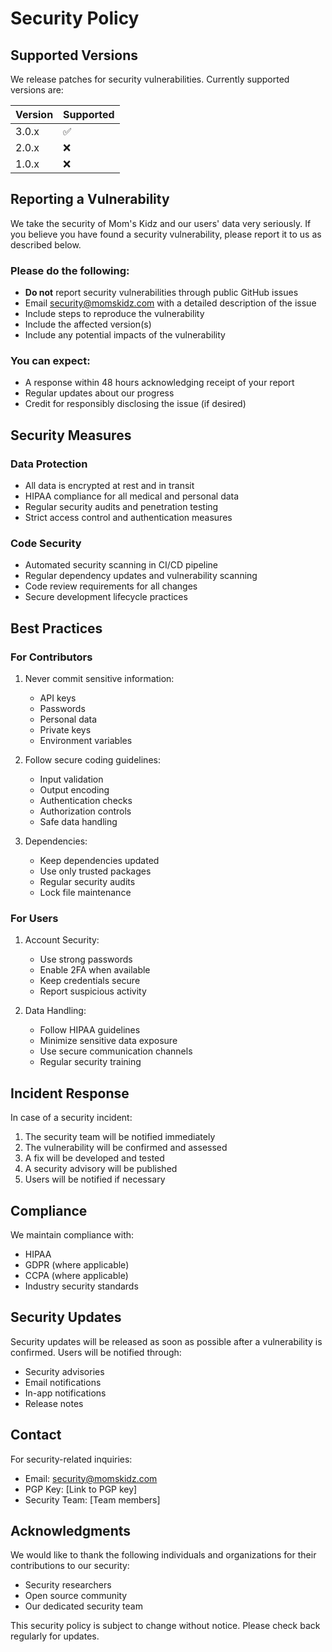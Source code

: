 # Security Policy

## Supported Versions

We release patches for security vulnerabilities. Currently supported versions are:

| Version | Supported          |
| ------- | ------------------ |
| 3.0.x   | :white_check_mark: |
| 2.0.x   | :x:                |
| 1.0.x   | :x:                |

## Reporting a Vulnerability

We take the security of Mom's Kidz and our users' data very seriously. If you believe you have found a security vulnerability, please report it to us as described below.

### Please do the following:

- **Do not** report security vulnerabilities through public GitHub issues
- Email security@momskidz.com with a detailed description of the issue
- Include steps to reproduce the vulnerability
- Include the affected version(s)
- Include any potential impacts of the vulnerability

### You can expect:

- A response within 48 hours acknowledging receipt of your report
- Regular updates about our progress
- Credit for responsibly disclosing the issue (if desired)

## Security Measures

### Data Protection

- All data is encrypted at rest and in transit
- HIPAA compliance for all medical and personal data
- Regular security audits and penetration testing
- Strict access control and authentication measures

### Code Security

- Automated security scanning in CI/CD pipeline
- Regular dependency updates and vulnerability scanning
- Code review requirements for all changes
- Secure development lifecycle practices

## Best Practices

### For Contributors

1. Never commit sensitive information:
   - API keys
   - Passwords
   - Personal data
   - Private keys
   - Environment variables

2. Follow secure coding guidelines:
   - Input validation
   - Output encoding
   - Authentication checks
   - Authorization controls
   - Safe data handling

3. Dependencies:
   - Keep dependencies updated
   - Use only trusted packages
   - Regular security audits
   - Lock file maintenance

### For Users

1. Account Security:
   - Use strong passwords
   - Enable 2FA when available
   - Keep credentials secure
   - Report suspicious activity

2. Data Handling:
   - Follow HIPAA guidelines
   - Minimize sensitive data exposure
   - Use secure communication channels
   - Regular security training

## Incident Response

In case of a security incident:

1. The security team will be notified immediately
2. The vulnerability will be confirmed and assessed
3. A fix will be developed and tested
4. A security advisory will be published
5. Users will be notified if necessary

## Compliance

We maintain compliance with:

- HIPAA
- GDPR (where applicable)
- CCPA (where applicable)
- Industry security standards

## Security Updates

Security updates will be released as soon as possible after a vulnerability is confirmed. Users will be notified through:

- Security advisories
- Email notifications
- In-app notifications
- Release notes

## Contact

For security-related inquiries:
- Email: security@momskidz.com
- PGP Key: [Link to PGP key]
- Security Team: [Team members]

## Acknowledgments

We would like to thank the following individuals and organizations for their contributions to our security:

- Security researchers
- Open source community
- Our dedicated security team

This security policy is subject to change without notice. Please check back regularly for updates.